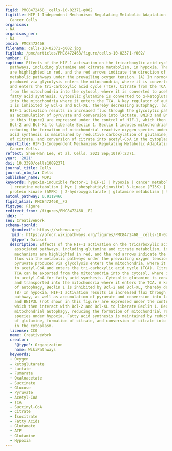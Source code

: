 ```yaml
---
figid: PMC8472468__cells-10-02371-g002
figtitle: HIF-1-Independent Mechanisms Regulating Metabolic Adaptation in Hypoxic
  Cancer Cells
organisms:
- NA
organisms_ner:
- NA
pmcid: PMC8472468
filename: cells-10-02371-g002.jpg
figlink: /pmc/articles/PMC8472468/figure/cells-10-02371-f002/
number: F2
caption: Effects of the HIF-1 activation on the tricarboxylic acid cycle and associated
  pathways, including glutamine and citrate metabolism, in hypoxia. The mechanisms
  are highlighted in red, and the red arrows indicate the direction of flux via the
  metabolic pathways under the prevailing oxygen tension. (A) In normoxia, pyruvate
  produced via glycolysis enters the mitochondria, where it is converted to acetyl-CoA
  and enters the tri-carboxylic acid cycle (TCA). Citrate from the TCA can be exported
  from the mitochondria into the cytosol, where it is converted to acetyl-CoA for
  fatty acid synthesis. Cytosolic glutamine is converted to α-ketoglutarate and transported
  into the mitochondria where it enters the TCA. A key regulator of autophagy, Beclin
  1 is inhibited by Bcl-2 and Bcl-XL, thereby decreasing autophagy. (B) In hypoxia,
  HIF-1 activation results in increased flux through the glycolytic pathway, as well
  as accumulation of pyruvate and conversion into lactate. BNIP3 and BNIP3L (not shown
  in this figure) are expressed under the control of HIF-1, which then interact with
  Bcl-2 and Bcl-XL to liberate Beclin 1. Beclin 1 induces mitochondrial autophagy,
  reducing the formation of mitochondrial reactive oxygen species under hypoxia. Fatty
  acid synthesis is maintained by reductive carboxylation of glutamine, formation
  of citrate, and conversion of citrate into acetyl-CoA in the cytoplasm.
papertitle: HIF-1-Independent Mechanisms Regulating Metabolic Adaptation in Hypoxic
  Cancer Cells.
reftext: Shen-Han Lee, et al. Cells. 2021 Sep;10(9):2371.
year: '2021'
doi: 10.3390/cells10092371
journal_title: Cells
journal_nlm_ta: Cells
publisher_name: MDPI
keywords: hypoxia-inducible factor-1 (HIF-1) | hypoxia | cancer metabolism | glycolysis
  | creatine metabolism | Myc | phosphatidylinositol 3-kinase (PI3K) | AMP-activated
  protein kinase (AMPK) | 2-hydroxyglutarate | glutamine metabolism | lipid metabolism
automl_pathway: 0.9119466
figid_alias: PMC8472468__F2
figtype: Figure
redirect_from: /figures/PMC8472468__F2
ndex: ''
seo: CreativeWork
schema-jsonld:
  '@context': https://schema.org/
  '@id': https://pfocr.wikipathways.org/figures/PMC8472468__cells-10-02371-g002.html
  '@type': Dataset
  description: Effects of the HIF-1 activation on the tricarboxylic acid cycle and
    associated pathways, including glutamine and citrate metabolism, in hypoxia. The
    mechanisms are highlighted in red, and the red arrows indicate the direction of
    flux via the metabolic pathways under the prevailing oxygen tension. (A) In normoxia,
    pyruvate produced via glycolysis enters the mitochondria, where it is converted
    to acetyl-CoA and enters the tri-carboxylic acid cycle (TCA). Citrate from the
    TCA can be exported from the mitochondria into the cytosol, where it is converted
    to acetyl-CoA for fatty acid synthesis. Cytosolic glutamine is converted to α-ketoglutarate
    and transported into the mitochondria where it enters the TCA. A key regulator
    of autophagy, Beclin 1 is inhibited by Bcl-2 and Bcl-XL, thereby decreasing autophagy.
    (B) In hypoxia, HIF-1 activation results in increased flux through the glycolytic
    pathway, as well as accumulation of pyruvate and conversion into lactate. BNIP3
    and BNIP3L (not shown in this figure) are expressed under the control of HIF-1,
    which then interact with Bcl-2 and Bcl-XL to liberate Beclin 1. Beclin 1 induces
    mitochondrial autophagy, reducing the formation of mitochondrial reactive oxygen
    species under hypoxia. Fatty acid synthesis is maintained by reductive carboxylation
    of glutamine, formation of citrate, and conversion of citrate into acetyl-CoA
    in the cytoplasm.
  license: CC0
  name: CreativeWork
  creator:
    '@type': Organization
    name: WikiPathways
  keywords:
  - Oxygen
  - ketoglutarate
  - Lactate
  - Fumarate
  - Oxaloacetate
  - Succinate
  - Glucose
  - Pyruvate
  - Acetyl-CoA
  - TCA
  - Succinyl-CoA
  - Citrate
  - Isocitrate
  - Fatty Acids
  - Glutamate
  - ATP
  - Glutamine
  - Hypoxia
---
```

